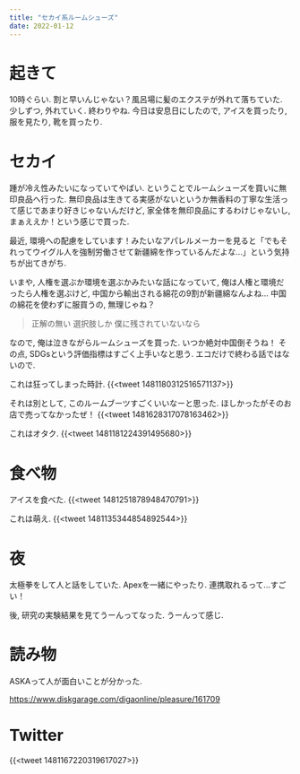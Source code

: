 ```yaml
---
title: "セカイ系ルームシューズ"
date: 2022-01-12
---
```


# 起きて
10時ぐらい. 割と早いんじゃない？風呂場に髪のエクステが外れて落ちていた. 少しずつ, 外れていく. 終わりやね. 今日は安息日にしたので, アイスを買ったり, 服を見たり, 靴を買ったり.

# セカイ
踵が冷え性みたいになっていてやばい. ということでルームシューズを買いに無印良品へ行った. 無印良品は生きてる実感がないというか無香料の丁寧な生活って感じであまり好きじゃないんだけど, 家全体を無印良品にするわけじゃないし, まぁええか！という感じで買った.

最近, 環境への配慮をしています！みたいなアパレルメーカーを見ると「でもそれってウイグル人を強制労働させて新疆綿を作っているんだよな...」という気持ちが出てきがち. 

いまや, 人権を選ぶか環境を選ぶかみたいな話になっていて, 俺は人権と環境だったら人権を選ぶけど, 中国から輸出される綿花の9割が新疆綿なんよね... 中国の綿花を使わずに服買うの, 無理じゃね？ 

> 正解の無い 選択肢しか 僕に残されていないなら

なので, 俺は泣きながらルームシューズを買った. いつか絶対中国倒そうね！
その点, SDGsという評価指標はすごく上手いなと思う. エコだけで終わる話ではないので.

これは狂ってしまった時計.
{{<tweet 1481180312516571137>}}

それは別として, このルームブーツすごくいいなーと思った. ほしかったがそのお店で売ってなかったぜ！
{{<tweet 1481628317078163462>}}


これはオタク.
{{<tweet 1481181224391495680>}}

# 食べ物
アイスを食べた.
{{<tweet 1481251878948470791>}}

これは萌え.
{{<tweet 1481135344854892544>}}

# 夜
太極拳をして人と話をしていた. Apexを一緒にやったり. 連携取れるって...すごい！

後, 研究の実験結果を見てうーんってなった. うーんって感じ.
# 読み物
ASKAって人が面白いことが分かった.

https://www.diskgarage.com/digaonline/pleasure/161709

# Twitter
{{<tweet 1481167220319617027>}}